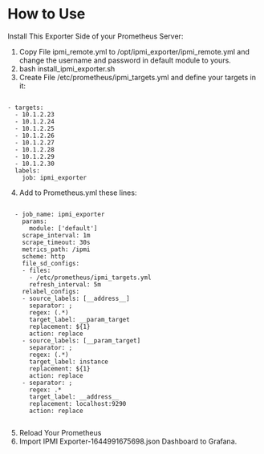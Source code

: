 # How to Use
 Install This Exporter Side of your Prometheus Server:
1. Copy File ipmi_remote.yml to /opt/ipmi_exporter/ipmi_remote.yml and change the username and password in default module to yours.
2. bash install_ipmi_exporter.sh
3. Create File /etc/prometheus/ipmi_targets.yml and define your targets in it:

```

- targets:
  - 10.1.2.23
  - 10.1.2.24
  - 10.1.2.25
  - 10.1.2.26
  - 10.1.2.27
  - 10.1.2.28
  - 10.1.2.29
  - 10.1.2.30
  labels:
    job: ipmi_exporter
```

4. Add to Prometheus.yml these lines:
```

  - job_name: ipmi_exporter
    params:
      module: ['default']
    scrape_interval: 1m
    scrape_timeout: 30s
    metrics_path: /ipmi
    scheme: http
    file_sd_configs:
    - files:
      - /etc/prometheus/ipmi_targets.yml
      refresh_interval: 5m
    relabel_configs:
    - source_labels: [__address__]
      separator: ;
      regex: (.*)
      target_label: __param_target
      replacement: ${1}
      action: replace
    - source_labels: [__param_target]
      separator: ;
      regex: (.*)
      target_label: instance
      replacement: ${1}
      action: replace
    - separator: ;
      regex: .*
      target_label: __address__
      replacement: localhost:9290
      action: replace


```
5. Reload Your Prometheus
6. Import IPMI Exporter-1644991675698.json Dashboard to Grafana.


